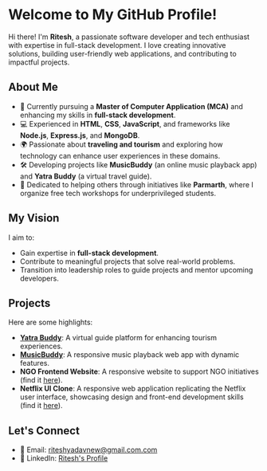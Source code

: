 # Welcome to My GitHub Profile!

Hi there! I'm **Ritesh**, a passionate software developer and tech enthusiast with expertise in full-stack development. I love creating innovative solutions, building user-friendly web applications, and contributing to impactful projects.

## About Me

- 🌱 Currently pursuing a **Master of Computer Application (MCA)** and enhancing my skills in **full-stack development**.
- 💻 Experienced in **HTML**, **CSS**, **JavaScript**, and frameworks like **Node.js**, **Express.js**, and **MongoDB**.
- 🌍 Passionate about **traveling and tourism** and exploring how technology can enhance user experiences in these domains.
- 🛠️ Developing projects like **MusicBuddy** (an online music playback app) and **Yatra Buddy** (a virtual travel guide).
- 🤝 Dedicated to helping others through initiatives like **Parmarth**, where I organize free tech workshops for underprivileged students.

## My Vision

I aim to:
- Gain expertise in **full-stack development**.
- Contribute to meaningful projects that solve real-world problems.
- Transition into leadership roles to guide projects and mentor upcoming developers.

## Projects

Here are some highlights:

- **[Yatra Buddy](https://yatrabuddy.onrender.com/)**: A virtual guide platform for enhancing tourism experiences.
- **[MusicBuddy](https://musicbuddy.freewebhostmost.com/)**: A responsive music playback web app with dynamic features.
- **NGO Frontend Website**: A responsive website to support NGO initiatives (find it [here](https://ritesh-2120.github.io/NGO_frontend/)).
- **Netflix UI Clone**: A responsive web application replicating the Netflix user interface, showcasing design and front-end development skills (find it [here](https://ritesh-2120.github.io/NetflixClone/)).

## Let's Connect

- 📧 Email: riteshyadavnew@gmail.com.com
- 🔗 LinkedIn: [Ritesh's Profile](https://www.linkedin.com/in/ritesh-yadav-351571162)
